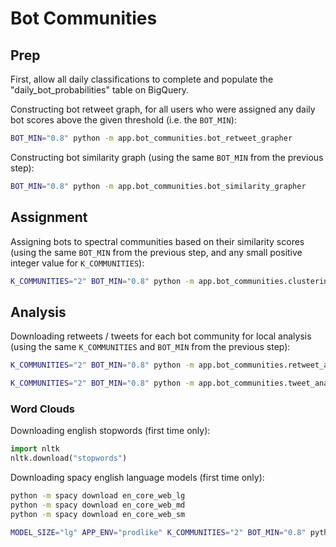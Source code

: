 # Bot Communities

## Prep

First, allow all daily classifications to complete and populate the "daily_bot_probabilities" table on BigQuery.

Constructing bot retweet graph, for all users who were assigned any daily bot scores above the given threshold (i.e. the `BOT_MIN`):

```sh
BOT_MIN="0.8" python -m app.bot_communities.bot_retweet_grapher
```

Constructing bot similarity graph (using the same `BOT_MIN` from the previous step):

```sh
BOT_MIN="0.8" python -m app.bot_communities.bot_similarity_grapher
```

## Assignment

Assigning bots to spectral communities based on their similarity scores (using the same `BOT_MIN` from the previous step, and any small positive integer value for `K_COMMUNITIES`):

```sh
K_COMMUNITIES="2" BOT_MIN="0.8" python -m app.bot_communities.clustering
```

## Analysis

Downloading retweets / tweets for each bot community for local analysis (using the same `K_COMMUNITIES` and `BOT_MIN` from the previous step):

```sh
K_COMMUNITIES="2" BOT_MIN="0.8" python -m app.bot_communities.retweet_analyzer
```


```sh
K_COMMUNITIES="2" BOT_MIN="0.8" python -m app.bot_communities.tweet_analyzer
```

### Word Clouds

Downloading english stopwords (first time only):

```py
import nltk
nltk.download("stopwords")
```


Downloading spacy english language models (first time only):

```sh
python -m spacy download en_core_web_lg
python -m spacy download en_core_web_md
python -m spacy download en_core_web_sm
```

```sh
MODEL_SIZE="lg" APP_ENV="prodlike" K_COMMUNITIES="2" BOT_MIN="0.8" python -m app.bot_communities.retweet_wordclouds
```
